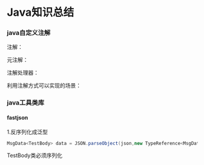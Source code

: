 # Java知识总结

### java自定义注解

注解：

元注解：

注解处理器：

利用注解方式可以实现的场景：











### java工具类库

#### fastjson 

1.反序列化成泛型

~~~java
MsgData<TestBody> data = JSON.parseObject(json,new TypeReference<MsgData<TestBody>>(){});
~~~

TestBody类必须序列化





